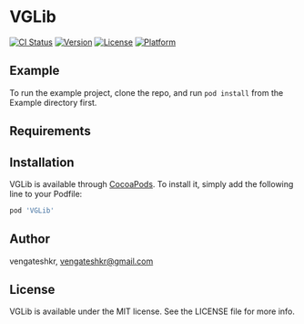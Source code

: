 # VGLib

[![CI Status](https://img.shields.io/travis/vengateshkr/VGLib.svg?style=flat)](https://travis-ci.org/vengateshkr/VGLib)
[![Version](https://img.shields.io/cocoapods/v/VGLib.svg?style=flat)](https://cocoapods.org/pods/VGLib)
[![License](https://img.shields.io/cocoapods/l/VGLib.svg?style=flat)](https://cocoapods.org/pods/VGLib)
[![Platform](https://img.shields.io/cocoapods/p/VGLib.svg?style=flat)](https://cocoapods.org/pods/VGLib)

## Example

To run the example project, clone the repo, and run `pod install` from the Example directory first.

## Requirements

## Installation

VGLib is available through [CocoaPods](https://cocoapods.org). To install
it, simply add the following line to your Podfile:

```ruby
pod 'VGLib'
```

## Author

vengateshkr, vengateshkr@gmail.com

## License

VGLib is available under the MIT license. See the LICENSE file for more info.
